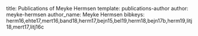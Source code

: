 title: Publications of Meyke Hermsen
template: publications-author
author: meyke-hermsen
author_name: Meyke Hermsen
bibkeys: herm16,ehte17,mert16,band18,herm17,bejn15,bel19,herm18,bejn17b,herm19,litj18,mert17,litj16c